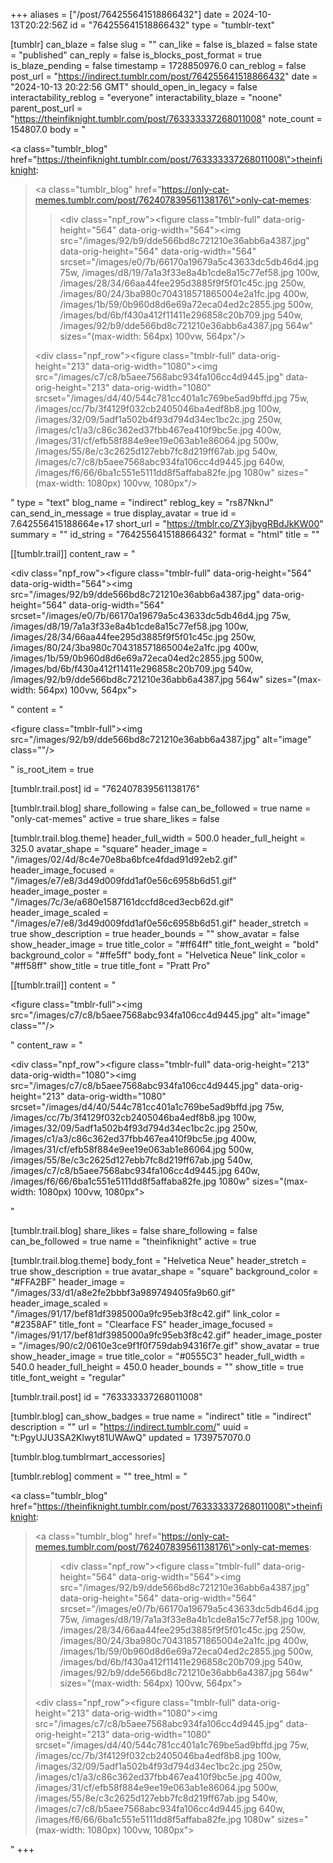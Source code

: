 +++
aliases = ["/post/764255641518866432"]
date = 2024-10-13T20:22:56Z
id = "764255641518866432"
type = "tumblr-text"

[tumblr]
can_blaze = false
slug = ""
can_like = false
is_blazed = false
state = "published"
can_reply = false
is_blocks_post_format = true
is_blaze_pending = false
timestamp = 1728850976.0
can_reblog = false
post_url = "https://indirect.tumblr.com/post/764255641518866432"
date = "2024-10-13 20:22:56 GMT"
should_open_in_legacy = false
interactability_reblog = "everyone"
interactability_blaze = "noone"
parent_post_url = "https://theinfiknight.tumblr.com/post/763333337268011008"
note_count = 154807.0
body = "<p><a class=\"tumblr_blog\" href=\"https://theinfiknight.tumblr.com/post/763333337268011008\">theinfiknight</a>:</p><blockquote><p><a class=\"tumblr_blog\" href=\"https://only-cat-memes.tumblr.com/post/762407839561138176\">only-cat-memes</a>:</p><blockquote><div class=\"npf_row\"><figure class=\"tmblr-full\" data-orig-height=\"564\" data-orig-width=\"564\"><img src=\"/images/92/b9/dde566bd8c721210e36abb6a4387.jpg\" data-orig-height=\"564\" data-orig-width=\"564\" srcset=\"/images/e0/7b/66170a19679a5c43633dc5db46d4.jpg 75w, /images/d8/19/7a1a3f33e8a4b1cde8a15c77ef58.jpg 100w, /images/28/34/66aa44fee295d3885f9f5f01c45c.jpg 250w, /images/80/24/3ba980c704318571865004e2a1fc.jpg 400w, /images/1b/59/0b960d8d6e69a72eca04ed2c2855.jpg 500w, /images/bd/6b/f430a412f11411e296858c20b709.jpg 540w, /images/92/b9/dde566bd8c721210e36abb6a4387.jpg 564w\" sizes=\"(max-width: 564px) 100vw, 564px\"/></figure></div></blockquote><div class=\"npf_row\"><figure class=\"tmblr-full\" data-orig-height=\"213\" data-orig-width=\"1080\"><img src=\"/images/c7/c8/b5aee7568abc934fa106cc4d9445.jpg\" data-orig-height=\"213\" data-orig-width=\"1080\" srcset=\"/images/d4/40/544c781cc401a1c769be5ad9bffd.jpg 75w, /images/cc/7b/3f4129f032cb2405046ba4edf8b8.jpg 100w, /images/32/09/5adf1a502b4f93d794d34ec1bc2c.jpg 250w, /images/c1/a3/c86c362ed37fbb467ea410f9bc5e.jpg 400w, /images/31/cf/efb58f884e9ee19e063ab1e86064.jpg 500w, /images/55/8e/c3c2625d127ebb7fc8d219ff67ab.jpg 540w, /images/c7/c8/b5aee7568abc934fa106cc4d9445.jpg 640w, /images/f6/66/6ba1c551e5111dd8f5affaba82fe.jpg 1080w\" sizes=\"(max-width: 1080px) 100vw, 1080px\"/></figure></div></blockquote>"
type = "text"
blog_name = "indirect"
reblog_key = "rs87NknJ"
can_send_in_message = true
display_avatar = true
id = 7.642556415188664e+17
short_url = "https://tmblr.co/ZY3jbygRBdJkKW00"
summary = ""
id_string = "764255641518866432"
format = "html"
title = ""

[[tumblr.trail]]
content_raw = "<p><div class=\"npf_row\"><figure class=\"tmblr-full\" data-orig-height=\"564\" data-orig-width=\"564\"><img src=\"/images/92/b9/dde566bd8c721210e36abb6a4387.jpg\" data-orig-height=\"564\" data-orig-width=\"564\" srcset=\"/images/e0/7b/66170a19679a5c43633dc5db46d4.jpg 75w, /images/d8/19/7a1a3f33e8a4b1cde8a15c77ef58.jpg 100w, /images/28/34/66aa44fee295d3885f9f5f01c45c.jpg 250w, /images/80/24/3ba980c704318571865004e2a1fc.jpg 400w, /images/1b/59/0b960d8d6e69a72eca04ed2c2855.jpg 500w, /images/bd/6b/f430a412f11411e296858c20b709.jpg 540w, /images/92/b9/dde566bd8c721210e36abb6a4387.jpg 564w\" sizes=\"(max-width: 564px) 100vw, 564px\"></figure></div></p>"
content = "<p><figure class=\"tmblr-full\"><img src=\"/images/92/b9/dde566bd8c721210e36abb6a4387.jpg\" alt=\"image\" class=\"\"/></figure></p>"
is_root_item = true

[tumblr.trail.post]
id = "762407839561138176"

[tumblr.trail.blog]
share_following = false
can_be_followed = true
name = "only-cat-memes"
active = true
share_likes = false

[tumblr.trail.blog.theme]
header_full_width = 500.0
header_full_height = 325.0
avatar_shape = "square"
header_image = "/images/02/4d/8c4e70e8ba6bfce4fdad91d92eb2.gif"
header_image_focused = "/images/e7/e8/3d49d009fdd1af0e56c6958b6d51.gif"
header_image_poster = "/images/7c/3e/a680e1587161dccfd8ced3ecb62d.gif"
header_image_scaled = "/images/e7/e8/3d49d009fdd1af0e56c6958b6d51.gif"
header_stretch = true
show_description = true
header_bounds = ""
show_avatar = false
show_header_image = true
title_color = "#ff64ff"
title_font_weight = "bold"
background_color = "#ffe5ff"
body_font = "Helvetica Neue"
link_color = "#ff58ff"
show_title = true
title_font = "Pratt Pro"

[[tumblr.trail]]
content = "<p><figure class=\"tmblr-full\"><img src=\"/images/c7/c8/b5aee7568abc934fa106cc4d9445.jpg\" alt=\"image\" class=\"\"/></figure></p>"
content_raw = "<p><div class=\"npf_row\"><figure class=\"tmblr-full\" data-orig-height=\"213\" data-orig-width=\"1080\"><img src=\"/images/c7/c8/b5aee7568abc934fa106cc4d9445.jpg\" data-orig-height=\"213\" data-orig-width=\"1080\" srcset=\"/images/d4/40/544c781cc401a1c769be5ad9bffd.jpg 75w, /images/cc/7b/3f4129f032cb2405046ba4edf8b8.jpg 100w, /images/32/09/5adf1a502b4f93d794d34ec1bc2c.jpg 250w, /images/c1/a3/c86c362ed37fbb467ea410f9bc5e.jpg 400w, /images/31/cf/efb58f884e9ee19e063ab1e86064.jpg 500w, /images/55/8e/c3c2625d127ebb7fc8d219ff67ab.jpg 540w, /images/c7/c8/b5aee7568abc934fa106cc4d9445.jpg 640w, /images/f6/66/6ba1c551e5111dd8f5affaba82fe.jpg 1080w\" sizes=\"(max-width: 1080px) 100vw, 1080px\"></figure></div></p>"

[tumblr.trail.blog]
share_likes = false
share_following = false
can_be_followed = true
name = "theinfiknight"
active = true

[tumblr.trail.blog.theme]
body_font = "Helvetica Neue"
header_stretch = true
show_description = true
avatar_shape = "square"
background_color = "#FFA2BF"
header_image = "/images/33/d1/a8e2fe2bbbf3a989749405fa9b60.gif"
header_image_scaled = "/images/91/17/bef81df3985000a9fc95eb3f8c42.gif"
link_color = "#2358AF"
title_font = "Clearface FS"
header_image_focused = "/images/91/17/bef81df3985000a9fc95eb3f8c42.gif"
header_image_poster = "/images/90/c2/0610e3ce9f1f0f759dab94316f7e.gif"
show_avatar = true
show_header_image = true
title_color = "#0555C3"
header_full_width = 540.0
header_full_height = 450.0
header_bounds = ""
show_title = true
title_font_weight = "regular"

[tumblr.trail.post]
id = "763333337268011008"

[tumblr.blog]
can_show_badges = true
name = "indirect"
title = "indirect"
description = ""
url = "https://indirect.tumblr.com/"
uuid = "t:PgyUJU3SA2Klwyt81UWAwQ"
updated = 1739757070.0

[tumblr.blog.tumblrmart_accessories]

[tumblr.reblog]
comment = ""
tree_html = "<p><a class=\"tumblr_blog\" href=\"https://theinfiknight.tumblr.com/post/763333337268011008\">theinfiknight</a>:</p><blockquote><p><a class=\"tumblr_blog\" href=\"https://only-cat-memes.tumblr.com/post/762407839561138176\">only-cat-memes</a>:</p><blockquote><div class=\"npf_row\"><figure class=\"tmblr-full\" data-orig-height=\"564\" data-orig-width=\"564\"><img src=\"/images/92/b9/dde566bd8c721210e36abb6a4387.jpg\" data-orig-height=\"564\" data-orig-width=\"564\" srcset=\"/images/e0/7b/66170a19679a5c43633dc5db46d4.jpg 75w, /images/d8/19/7a1a3f33e8a4b1cde8a15c77ef58.jpg 100w, /images/28/34/66aa44fee295d3885f9f5f01c45c.jpg 250w, /images/80/24/3ba980c704318571865004e2a1fc.jpg 400w, /images/1b/59/0b960d8d6e69a72eca04ed2c2855.jpg 500w, /images/bd/6b/f430a412f11411e296858c20b709.jpg 540w, /images/92/b9/dde566bd8c721210e36abb6a4387.jpg 564w\" sizes=\"(max-width: 564px) 100vw, 564px\"></figure></div></blockquote><div class=\"npf_row\"><figure class=\"tmblr-full\" data-orig-height=\"213\" data-orig-width=\"1080\"><img src=\"/images/c7/c8/b5aee7568abc934fa106cc4d9445.jpg\" data-orig-height=\"213\" data-orig-width=\"1080\" srcset=\"/images/d4/40/544c781cc401a1c769be5ad9bffd.jpg 75w, /images/cc/7b/3f4129f032cb2405046ba4edf8b8.jpg 100w, /images/32/09/5adf1a502b4f93d794d34ec1bc2c.jpg 250w, /images/c1/a3/c86c362ed37fbb467ea410f9bc5e.jpg 400w, /images/31/cf/efb58f884e9ee19e063ab1e86064.jpg 500w, /images/55/8e/c3c2625d127ebb7fc8d219ff67ab.jpg 540w, /images/c7/c8/b5aee7568abc934fa106cc4d9445.jpg 640w, /images/f6/66/6ba1c551e5111dd8f5affaba82fe.jpg 1080w\" sizes=\"(max-width: 1080px) 100vw, 1080px\"></figure></div></blockquote>"
+++
